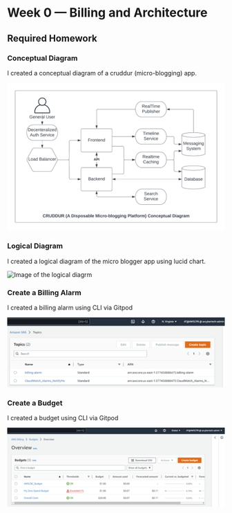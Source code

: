 # Week 0 — Billing and Architecture

## Required Homework

### Conceptual Diagram

I created a conceptual diagram of a cruddur (micro-blogging) app.

![Conceptual Diagram](assets/Week-0_CRUDDUR-Conceptual-Diagram.png)

### Logical Diagram

I created a logical diagram of the micro blogger app using lucid chart.

![Image of the logical diagrm](assets/Week-0_CRUDDUR-Logical-Diagram.png)

### Create a Billing Alarm

I created a billing alarm using CLI via Gitpod

![Image of the billing alarm](assets/Week-0_AWS-SNS-Billing-Alarm.png)

### Create a Budget

I created a budget using CLI via Gitpod

![assets/Week-0_AWS-Budget.png](assets/Week-0_AWS-Budget.png)



